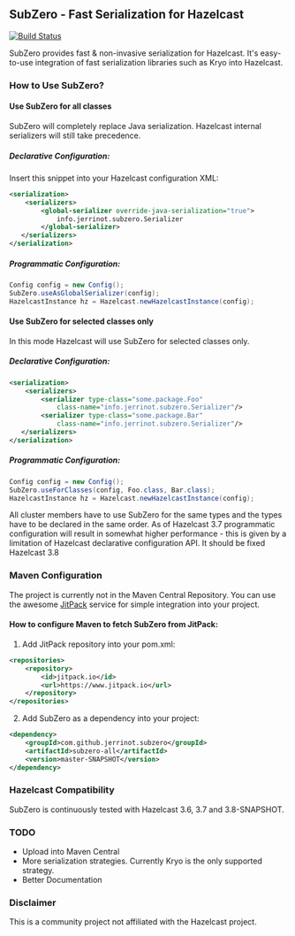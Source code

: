 ## SubZero - Fast Serialization for Hazelcast
[![Build Status](https://travis-ci.org/jerrinot/subzero.svg?branch=master)](https://travis-ci.org/jerrinot/subzero)

SubZero provides fast & non-invasive serialization for Hazelcast. 
It's easy-to-use integration of fast serialization libraries such as Kryo into Hazelcast. 
 
### How to Use SubZero?

#### Use SubZero for all classes
SubZero will completely replace Java serialization. Hazelcast internal serializers
will still take precedence.

##### Declarative Configuration:
Insert this snippet into your Hazelcast configuration XML:
````xml
<serialization>
    <serializers>
        <global-serializer override-java-serialization="true">
            info.jerrinot.subzero.Serializer
        </global-serializer> 
   </serializers>
</serialization>
````

##### Programmatic Configuration:
````java
Config config = new Config();
SubZero.useAsGlobalSerializer(config);
HazelcastInstance hz = Hazelcast.newHazelcastInstance(config);
````

#### Use SubZero for selected classes only
In this mode Hazelcast will use SubZero for selected classes only. 

##### Declarative Configuration:
````xml
<serialization>
    <serializers>
        <serializer type-class="some.package.Foo"
            class-name="info.jerrinot.subzero.Serializer"/> 
        <serializer type-class="some.package.Bar"
            class-name="info.jerrinot.subzero.Serializer"/>
   </serializers>
</serialization>
````

##### Programmatic Configuration:
````java
Config config = new Config();
SubZero.useForClasses(config, Foo.class, Bar.class);
HazelcastInstance hz = Hazelcast.newHazelcastInstance(config);
````

All cluster members have to use SubZero for the same types and the types
have to be declared in the same order. As of Hazelcast 3.7 programmatic 
configuration will result in somewhat higher performance - this is given
by a limitation of Hazelcast declarative configuration API. It should be 
fixed Hazelcast 3.8

### Maven Configuration
The project is currently not in the Maven Central Repository. You can use 
the awesome [JitPack](https://www.jitpack.io/) service for simple integration 
into your project.

#### How to configure Maven to fetch SubZero from JitPack:
1. Add JitPack repository into your pom.xml:
````xml
<repositories>
    <repository>
        <id>jitpack.io</id>
        <url>https://www.jitpack.io</url>
    </repository>
</repositories>
````

2. Add SubZero as a dependency into your project:
````xml
<dependency>
    <groupId>com.github.jerrinot.subzero</groupId>
    <artifactId>subzero-all</artifactId>
    <version>master-SNAPSHOT</version>
</dependency>
````

### Hazelcast Compatibility
SubZero is continuously tested with Hazelcast 3.6, 3.7 and 3.8-SNAPSHOT.

### TODO
- Upload into Maven Central
- More serialization strategies. Currently Kryo is the only supported strategy.
- Better Documentation

### Disclaimer
This is a community project not affiliated with the Hazelcast project. 
